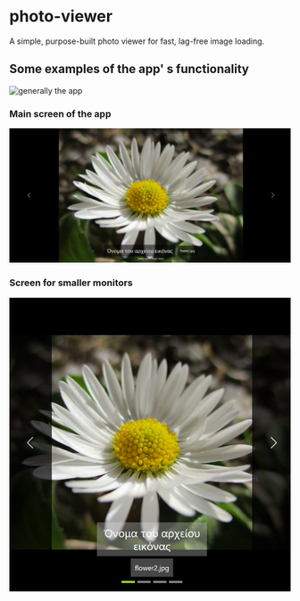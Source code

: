 # photo-viewer

A simple, purpose-built photo viewer for fast, lag-free image loading.

## Some examples of the app' s functionality

![generally the app](https://github.com/Apostolos172/photo-viewer/blob/master/screenshots/demo1.gif?raw=true)

### Main screen of the app
![main-window](https://github.com/Apostolos172/photo-viewer/blob/master/screenshots/screenshot1.png?raw=true)

### Screen for smaller monitors
![smaller-monitors](https://github.com/Apostolos172/photo-viewer/blob/master/screenshots/screenshot2.png?raw=true)



